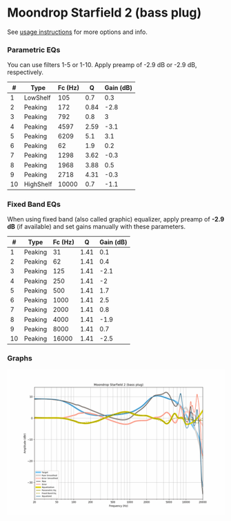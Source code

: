 # Moondrop Starfield 2 (bass plug)
See [usage instructions](https://github.com/jaakkopasanen/AutoEq#usage) for more options and info.

### Parametric EQs
You can use filters 1-5 or 1-10. Apply preamp of -2.9 dB or -2.9 dB, respectively.

|   # | Type      |   Fc (Hz) |    Q |   Gain (dB) |
|-----|-----------|-----------|------|-------------|
|   1 | LowShelf  |       105 | 0.7  |         0.3 |
|   2 | Peaking   |       172 | 0.84 |        -2.8 |
|   3 | Peaking   |       792 | 0.8  |         3   |
|   4 | Peaking   |      4597 | 2.59 |        -3.1 |
|   5 | Peaking   |      6209 | 5.1  |         3.1 |
|   6 | Peaking   |        62 | 1.9  |         0.2 |
|   7 | Peaking   |      1298 | 3.62 |        -0.3 |
|   8 | Peaking   |      1968 | 3.88 |         0.5 |
|   9 | Peaking   |      2718 | 4.31 |        -0.3 |
|  10 | HighShelf |     10000 | 0.7  |        -1.1 |

### Fixed Band EQs
When using fixed band (also called graphic) equalizer, apply preamp of **-2.9 dB** (if available) and set gains manually with these parameters.

|   # | Type    |   Fc (Hz) |    Q |   Gain (dB) |
|-----|---------|-----------|------|-------------|
|   1 | Peaking |        31 | 1.41 |         0.1 |
|   2 | Peaking |        62 | 1.41 |         0.4 |
|   3 | Peaking |       125 | 1.41 |        -2.1 |
|   4 | Peaking |       250 | 1.41 |        -2   |
|   5 | Peaking |       500 | 1.41 |         1.7 |
|   6 | Peaking |      1000 | 1.41 |         2.5 |
|   7 | Peaking |      2000 | 1.41 |         0.8 |
|   8 | Peaking |      4000 | 1.41 |        -1.9 |
|   9 | Peaking |      8000 | 1.41 |         0.7 |
|  10 | Peaking |     16000 | 1.41 |        -2.5 |

### Graphs
![](./Moondrop%20Starfield%202%20(bass%20plug).png)
